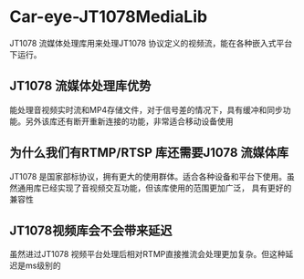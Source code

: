 # Car-eye-JT1078MediaLib
JT1078 流媒体处理库用来处理JT1078 协议定义的视频流，能在各种嵌入式平台下运行。

## JT1078 流媒体处理库优势

能处理音视频实时流和MP4存储文件，对于信号差的情况下，具有缓冲和同步功能。另外该库还有断开重新连接的功能，非常适合移动设备使用

## 为什么我们有RTMP/RTSP 库还需要J1078 流媒体库

JT1078 是国家部标协议，拥有更大的使用群体。适合各种设备和平台下使用。虽然通用库已经实现了音视频交互功能，但该库使用的范围更加广泛，
具有更好的兼容性

## JT1078视频库会不会带来延迟

虽然进过JT1078 视频平台处理后相对RTMP直接推流会处理更加复杂。但这种延迟是ms级别的


